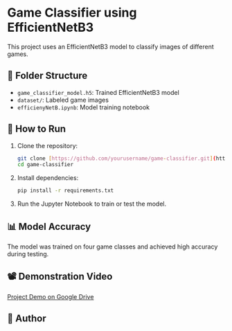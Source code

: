 # Game Classifier using EfficientNetB3

This project uses an EfficientNetB3 model to classify images of different games.

## 📂 Folder Structure
- `game_classifier_model.h5`: Trained EfficientNetB3 model
- `dataset/`: Labeled game images
- `efficienyNetB.ipynb`: Model training notebook

## 🚀 How to Run
1. Clone the repository:
   ```bash
   git clone [https://github.com/yourusername/game-classifier.git](https://github.com/Sanjay007008/Samsung-PRISM_Works/tree/main/EfficientNetB3)
   cd game-classifier
   ```
2. Install dependencies:
   ```bash
   pip install -r requirements.txt
   ```
3. Run the Jupyter Notebook to train or test the model.

## 📊 Model Accuracy
The model was trained on four game classes and achieved high accuracy during testing.

## 📽️ Demonstration Video
[Project Demo on Google Drive](https://drive.google.com/file/d/1KXWIjDQxHLiNW2NbcT77WODmelP8W5gK/view?usp=drive_link)

## 📝 Author


